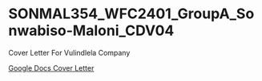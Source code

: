 # SONMAL354_WFC2401_GroupA_Sonwabiso-Maloni_CDV04
Cover Letter For Vulindlela Company

[Google Docs Cover Letter](<https://docs.google.com/document/d/1ABWO9OQiwV6_5V06U22FKe-Vz1Vq_5HInETpPp4mqC0/edit?usp=sharing>)

